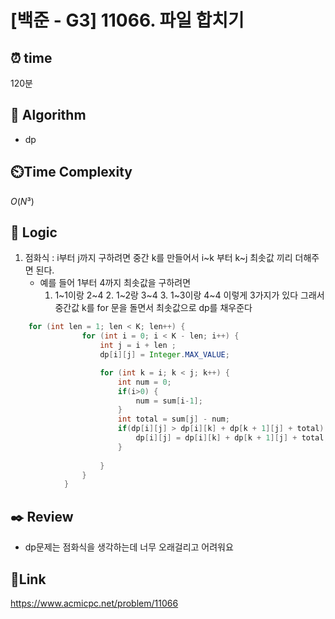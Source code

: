 # [백준 - G3] 11066. 파일 합치기

## ⏰ **time**

120분

## :pushpin: **Algorithm**
- dp

## ⏲️**Time Complexity**

$O(N³)$

## :round_pushpin: **Logic**
1. 점화식 : i부터 j까지 구하려면 중간 k를 만들어서 i~k 부터 k~j 최솟값 끼리 더해주면 된다. 
	- 예를 들어 1부터 4까지 최솟값을 구하려면
		1. 1~1이랑 2~4
     		2. 1~2랑 3~4
          	3. 1~3이랑 4~4
	이렇게 3가지가 있다 그래서 중간값 k를 for 문을 돌면서 최솟값으로 dp를 채우준다
```java
	for (int len = 1; len < K; len++) {
                for (int i = 0; i < K - len; i++) {
                    int j = i + len ;
                    dp[i][j] = Integer.MAX_VALUE;

                    for (int k = i; k < j; k++) {
                    	int num = 0;
                    	if(i>0) {
                    		num = sum[i-1];
                    	}
                        int total = sum[j] - num;
                        if(dp[i][j] > dp[i][k] + dp[k + 1][j] + total) {
                        	dp[i][j] = dp[i][k] + dp[k + 1][j] + total;
                        }
                        
                    }
                }
            }
```

## :black_nib: **Review**  
- dp문제는 점화식을 생각하는데 너무 오래걸리고 어려워요
## 📡**Link**
https://www.acmicpc.net/problem/11066
